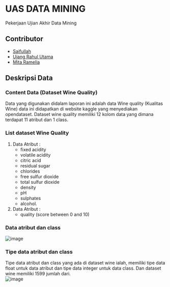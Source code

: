 # UAS DATA MINING
Pekerjaan Ujian Akhir Data Mining

## Contributor
- [Saifullah](https://github.com/koreoxy)
- [Ujang Rahul Utama](https://github.com/rhlutm)
- [Mita Ramelia](https://github.com/mitaramelia)

## Deskripsi Data
### Content Data (Dataset Wine Quality)
Data yang digunakan didalam laporan ini adalah data Wine quality (Kualitas Wine) data ini didapatkan di website kaggle yang menyediakan opendataset. Dataset wine quality memiliki 12 kolom data yang dimana terdapat 11 atribut dan 1 class.

### List dataset Wine Quality
1. Data Atribut :
   - fixed acidity 
   - volatile acidity 
   - citric acid 
   - residual sugar 
   - chlorides 
   - free sulfur dioxide 
   - total sulfur dioxide 
   - density 
   - pH 
   - sulphates 	
   - alcohol.
2. Data Atribut :
   - quality (score between 0 and 10) 

### Data atribut dan class
![image](https://user-images.githubusercontent.com/73381115/205674744-e481d257-34bd-4ca1-8a2f-b769f772e248.png)

### Tipe data atribut dan class
Tipe data atribut dan class yang ada di dataset wine ialah, memiliki tipe data float untuk data atribut dan tipe data integer untuk data class. Dan dataset wine memiliki 1599 jumlah dari.
<br>
![image](https://user-images.githubusercontent.com/73381115/205674977-9faa8250-2864-4d83-87b0-c4c18b97e260.png)
